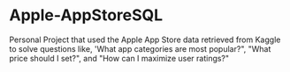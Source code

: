 # Apple-AppStoreSQL

Personal Project that used the Apple App Store data retrieved from Kaggle to solve questions like, 'What app categories are most popular?", "What price should I set?", and "How can I maximize user ratings?"
